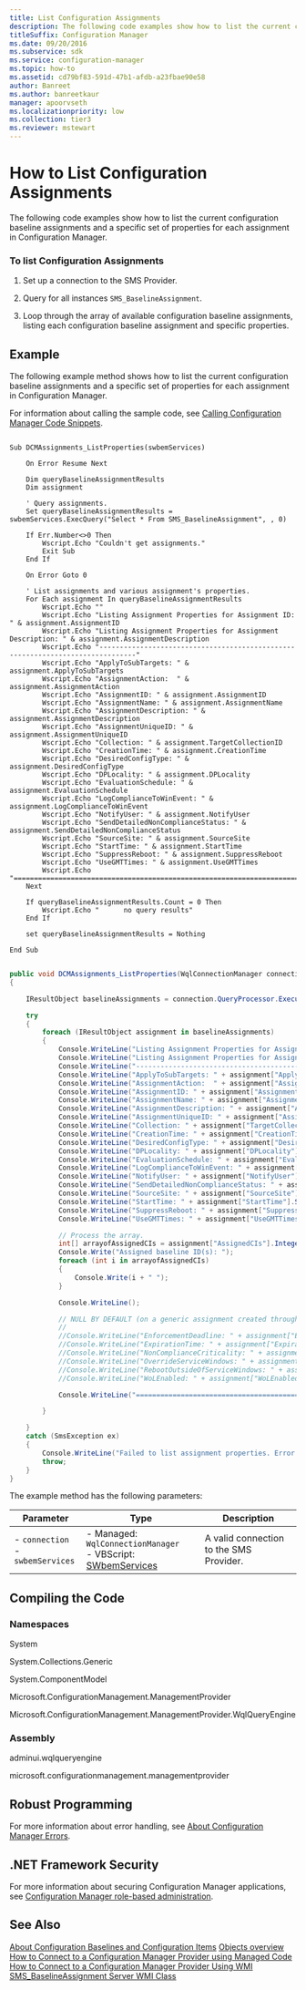 ```yaml
---
title: List Configuration Assignments
description: The following code examples show how to list the current configuration baseline assignments and a specific set of properties for each assignment in Configuration Manager.
titleSuffix: Configuration Manager
ms.date: 09/20/2016
ms.subservice: sdk
ms.service: configuration-manager
ms.topic: how-to
ms.assetid: cd79bf83-591d-47b1-afdb-a23fbae90e58
author: Banreet
ms.author: banreetkaur
manager: apoorvseth
ms.localizationpriority: low
ms.collection: tier3
ms.reviewer: mstewart
---
```

# How to List Configuration Assignments
The following code examples show how to list the current configuration baseline assignments and a specific set of properties for each assignment in Configuration Manager.

### To list Configuration Assignments

1.  Set up a connection to the SMS Provider.

2.  Query for all instances `SMS_BaselineAssignment`.

3.  Loop through the array of available configuration baseline assignments, listing each configuration baseline assignment and specific properties.

## Example
 The following example method shows how to list the current configuration baseline assignments and a specific set of properties for each assignment in Configuration Manager.

 For information about calling the sample code, see [Calling Configuration Manager Code Snippets](../../develop/core/understand/calling-code-snippets.md).

```vbs

Sub DCMAssignments_ListProperties(swbemServices)

    On Error Resume Next

    Dim queryBaselineAssignmentResults
    Dim assignment

    ' Query assignments.
    Set queryBaselineAssignmentResults = swbemServices.ExecQuery("Select * From SMS_BaselineAssignment", , 0)

    If Err.Number<>0 Then
        Wscript.Echo "Couldn't get assignments."
        Exit Sub
    End If

    On Error Goto 0

    ' List assignments and various assignment's properties.
    For Each assignment In queryBaselineAssignmentResults
        Wscript.Echo ""
        Wscript.Echo "Listing Assignment Properties for Assignment ID: " & assignment.AssignmentID
        Wscript.Echo "Listing Assignment Properties for Assignment Description: " & assignment.AssignmentDescription
        Wscript.Echo "-------------------------------------------------------------------------------"
        Wscript.Echo "ApplyToSubTargets: " & assignment.ApplyToSubTargets
        Wscript.Echo "AssignmentAction:  " & assignment.AssignmentAction
        Wscript.Echo "AssignmentID: " & assignment.AssignmentID
        Wscript.Echo "AssignmentName: " & assignment.AssignmentName
        Wscript.Echo "AssignmentDescription: " & assignment.AssignmentDescription
        Wscript.Echo "AssignmentUniqueID: " & assignment.AssignmentUniqueID
        Wscript.Echo "Collection: " & assignment.TargetCollectionID
        Wscript.Echo "CreationTime: " & assignment.CreationTime
        Wscript.Echo "DesiredConfigType: " & assignment.DesiredConfigType
        Wscript.Echo "DPLocality: " & assignment.DPLocality
        Wscript.Echo "EvaluationSchedule: " & assignment.EvaluationSchedule
        Wscript.Echo "LogComplianceToWinEvent: " & assignment.LogComplianceToWinEvent
        Wscript.Echo "NotifyUser: " & assignment.NotifyUser
        Wscript.Echo "SendDetailedNonComplianceStatus: " & assignment.SendDetailedNonComplianceStatus
        Wscript.Echo "SourceSite: " & assignment.SourceSite
        Wscript.Echo "StartTime: " & assignment.StartTime
        Wscript.Echo "SuppressReboot: " & assignment.SuppressReboot
        Wscript.Echo "UseGMTTimes: " & assignment.UseGMTTimes
        Wscript.Echo "==============================================================================="
    Next

    If queryBaselineAssignmentResults.Count = 0 Then
        Wscript.Echo "      no query results"
    End If

    set queryBaselineAssignmentResults = Nothing

End Sub

```

```c#

public void DCMAssignments_ListProperties(WqlConnectionManager connection)
{

    IResultObject baselineAssignments = connection.QueryProcessor.ExecuteQuery("SELECT * FROM SMS_BaselineAssignment");

    try
    {
        foreach (IResultObject assignment in baselineAssignments)
        {
            Console.WriteLine("Listing Assignment Properties for Assignment ID: " + assignment["AssignmentID"].StringValue);
            Console.WriteLine("Listing Assignment Properties for Assignment Description: " + assignment["AssignmentDescription"].StringValue);
            Console.WriteLine("--------------------------------------------------------------------------------");
            Console.WriteLine("ApplyToSubTargets: " + assignment["ApplyToSubTargets"].BooleanValue);
            Console.WriteLine("AssignmentAction:  " + assignment["AssignmentAction"].IntegerValue);
            Console.WriteLine("AssignmentID: " + assignment["AssignmentID"].StringValue);
            Console.WriteLine("AssignmentName: " + assignment["AssignmentName"].StringValue);
            Console.WriteLine("AssignmentDescription: " + assignment["AssignmentDescription"].StringValue);
            Console.WriteLine("AssignmentUniqueID: " + assignment["AssignmentUniqueID"].StringValue);
            Console.WriteLine("Collection: " + assignment["TargetCollectionID"].StringValue);
            Console.WriteLine("CreationTime: " + assignment["CreationTime"].StringValue);
            Console.WriteLine("DesiredConfigType: " + assignment["DesiredConfigType"].StringValue);
            Console.WriteLine("DPLocality: " + assignment["DPLocality"].IntegerValue);
            Console.WriteLine("EvaluationSchedule: " + assignment["EvaluationSchedule"].StringValue);
            Console.WriteLine("LogComplianceToWinEvent: " + assignment["LogComplianceToWinEvent"].BooleanValue);
            Console.WriteLine("NotifyUser: " + assignment["NotifyUser"].BooleanValue);
            Console.WriteLine("SendDetailedNonComplianceStatus: " + assignment["SendDetailedNonComplianceStatus"].BooleanValue);
            Console.WriteLine("SourceSite: " + assignment["SourceSite"].StringValue);
            Console.WriteLine("StartTime: " + assignment["StartTime"].StringValue);
            Console.WriteLine("SuppressReboot: " + assignment["SuppressReboot"].IntegerValue);
            Console.WriteLine("UseGMTTimes: " + assignment["UseGMTTimes"].BooleanValue);

            // Process the array.
            int[] arrayofAssignedCIs = assignment["AssignedCIs"].IntegerArrayValue;
            Console.Write("Assigned baseline ID(s): ");
            foreach (int i in arrayofAssignedCIs)
            {
                Console.Write(i + " ");
            }

            Console.WriteLine();

            // NULL BY DEFAULT (on a generic assignment created through the user interface).
            //
            //Console.WriteLine("EnforcementDeadline: " + assignment["EnforcementDeadline"].StringValue);
            //Console.WriteLine("ExpirationTime: " + assignment["ExpirationTime"].StringValue);
            //Console.WriteLine("NonComplianceCriticality: " + assignment["NonComplianceCriticality"].IntegerValue);
            //Console.WriteLine("OverrideServiceWindows: " + assignment["OverrideServiceWindows"].BooleanValue);
            //Console.WriteLine("RebootOutsideOfServiceWindows: " + assignment["RebootOutsideOfServiceWindows"].BooleanValue);
            //Console.WriteLine("WoLEnabled: " + assignment["WoLEnabled"].BooleanValue);

            Console.WriteLine("================================================================================");

        }

    }
    catch (SmsException ex)
    {
        Console.WriteLine("Failed to list assignment properties. Error: " + ex.Message);
        throw;
    }
}

```

 The example method has the following parameters:

| Parameter | Type | Description |
| --------- | ---- | ----------- |
|-   `connection`<br />-   `swbemServices`|-   Managed: `WqlConnectionManager`<br />-   VBScript: [SWbemServices](/windows/win32/wmisdk/swbemservices)|A valid connection to the SMS Provider.|

## Compiling the Code

### Namespaces
 System

 System.Collections.Generic

 System.ComponentModel

 Microsoft.ConfigurationManagement.ManagementProvider

 Microsoft.ConfigurationManagement.ManagementProvider.WqlQueryEngine

### Assembly
 adminui.wqlqueryengine

 microsoft.configurationmanagement.managementprovider

## Robust Programming
 For more information about error handling, see [About Configuration Manager Errors](../../develop/core/understand/about-configuration-manager-errors.md).

## .NET Framework Security
 For more information about securing Configuration Manager applications, see [Configuration Manager role-based administration](../../develop/core/servers/configure/role-based-administration.md).

## See Also
 [About Configuration Baselines and Configuration Items](../../develop/compliance/about-configuration-baselines-and-configuration-items.md)
 [Objects overview](../core/understand/configuration-manager-objects-overview.md)
 [How to Connect to a Configuration Manager Provider using Managed Code](../../develop/core/understand/how-to-connect-to-an-sms-provider-by-using-managed-code.md)
 [How to Connect to a Configuration Manager Provider Using WMI](../../develop/core/understand/how-to-connect-to-an-sms-provider-in-configuration-manager-by-using-wmi.md)
 [SMS_BaselineAssignment Server WMI Class](../../develop/reference/compliance/sms_baselineassignment-server-wmi-class.md)
